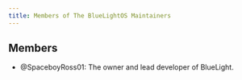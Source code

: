 ```yaml
---
title: Members of The BlueLightOS Maintainers
---
```


## Members

* @SpaceboyRoss01: The owner and lead developer of BlueLight.
